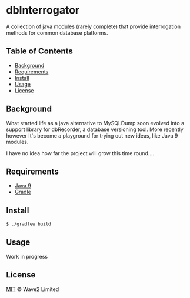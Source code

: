 # dbInterrogator
A collection of java modules (rarely complete) that provide interrogation methods
for common database platforms.

## Table of Contents

- [Background](#background)
- [Requirements](#requirements)
- [Install](#install)
- [Usage](#usage)
- [License](#license)

## Background

What started life as a java alternative to MySQLDump soon evolved into a
support library for dbRecorder, a database versioning tool.  More recently
however It's become a playground for trying out new ideas, like Java 9 modules.

I have no idea how far the project will grow this time round....

## Requirements
 * [Java 9](https://java.oracle.com)
 * [Gradle](https://gradle.org)
 
## Install

```sh
$ ./gradlew build
```

## Usage

Work in progress


## License

[MIT](LICENSE) © Wave2 Limited